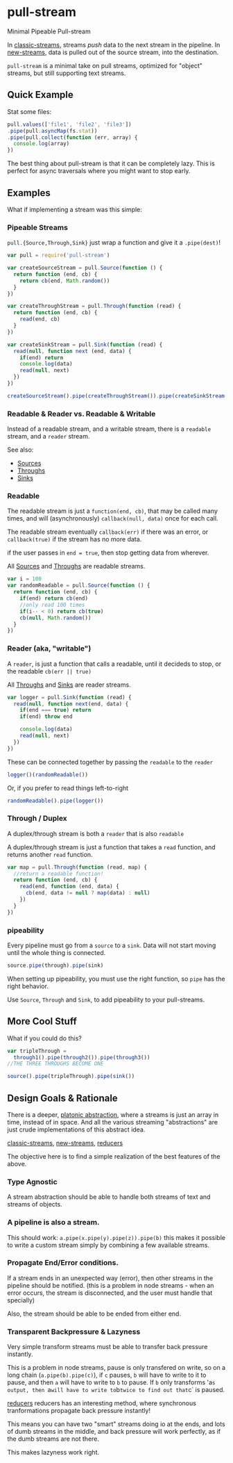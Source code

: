 # pull-stream

Minimal Pipeable Pull-stream

In [classic-streams](https://github.com/joyent/node/blob/v0.8/doc/api/stream.markdown),
streams _push_ data to the next stream in the pipeline.
In [new-streams](https://github.com/joyent/node/blob/v0.10/doc/api/stream.markdown),
data is pulled out of the source stream, into the destination.

`pull-stream` is a minimal take on pull streams,
optimized for "object" streams, but still supporting text streams.

## Quick Example

Stat some files:

``` js
pull.values(['file1', 'file2', 'file3'])
.pipe(pull.asyncMap(fs.stat))
.pipe(pull.collect(function (err, array) {
  console.log(array)
})
```

The best thing about pull-stream is that it can be completely lazy.
This is perfect for async traversals where you might want to stop early.

## Examples

What if implementing a stream was this simple:

### Pipeable Streams

`pull.{Source,Through,Sink}` just wrap a function and give it a `.pipe(dest)`!

``` js
var pull = require('pull-stream')

var createSourceStream = pull.Source(function () {
  return function (end, cb) {
    return cb(end, Math.random())
  }
})

var createThroughStream = pull.Through(function (read) {
  return function (end, cb) {
    read(end, cb)
  }
})

var createSinkStream = pull.Sink(function (read) {
  read(null, function next (end, data) {
    if(end) return
    console.log(data)
    read(null, next)
  })
})

createSourceStream().pipe(createThroughStream()).pipe(createSinkStream())
```

### Readable & Reader vs. Readable & Writable

Instead of a readable stream, and a writable stream, there is a `readable` stream,
and a `reader` stream.

See also:
* [Sources](https://github.com/dominictarr/pull-stream/blob/master/docs/sources.md)
* [Throughs](https://github.com/dominictarr/pull-stream/blob/master/docs/throughs.md)
* [Sinks](https://github.com/dominictarr/pull-stream/blob/master/docs/sinks.md)

### Readable

The readable stream is just a `function(end, cb)`,
that may be called many times,
and will (asynchronously) `callback(null, data)` once for each call.

The readable stream eventually `callback(err)` if there was an error, or `callback(true)`
if the stream has no more data.

if the user passes in `end = true`, then stop getting data from wherever.

All [Sources](https://github.com/dominictarr/pull-stream/blob/master/docs/sources.md)
and [Throughs](https://github.com/dominictarr/pull-stream/blob/master/docs/throughs.md)
are readable streams.

``` js
var i = 100
var randomReadable = pull.Source(function () {
  return function (end, cb) {
    if(end) return cb(end)
    //only read 100 times
    if(i-- < 0) return cb(true)
    cb(null, Math.random())
  }
})
```

### Reader (aka, "writable")

A `reader`, is just a function that calls a readable,
until it decideds to stop, or the readable `cb(err || true)`

All [Throughs](https://github.com/dominictarr/pull-stream/blob/master/docs/throughs.md)
and [Sinks](https://github.com/dominictarr/pull-stream/blob/master/docs/sinks.md)
are reader streams.

``` js
var logger = pull.Sink(function (read) {
  read(null, function next(end, data) {
    if(end === true) return
    if(end) throw end

    console.log(data)
    read(null, next)
  })
})
```

These can be connected together by passing the `readable` to the `reader`

``` js
logger()(randomReadable())
```

Or, if you prefer to read things left-to-right

``` js
randomReadable().pipe(logger())
```

### Through / Duplex

A duplex/through stream is both a `reader` that is also `readable`

A duplex/through stream is just a function that takes a `read` function,
and returns another `read` function.

``` js
var map = pull.Through(function (read, map) {
  //return a readable function!
  return function (end, cb) {
    read(end, function (end, data) {
      cb(end, data != null ? map(data) : null)
    })
  }
})
```

### pipeability

Every pipeline must go from a `source` to a `sink`.
Data will not start moving until the whole thing is connected.

``` js
source.pipe(through).pipe(sink)
```

When setting up pipeability, you must use the right
function, so `pipe` has the right behavior.

Use `Source`, `Through` and `Sink`,
to add pipeability to your pull-streams.

## More Cool Stuff

What if you could do this?

``` js
var tripleThrough =
  through1().pipe(through2()).pipe(through3())
//THE THREE THROUGHS BECOME ONE

source().pipe(tripleThrough).pipe(sink())
```

## Design Goals & Rationale

There is a deeper,
[platonic abstraction](http://en.wikipedia.org/wiki/Platonic_idealism),
where a streams is just an array in time, instead of in space.
And all the various streaming "abstractions" are just crude implementations
of this abstract idea.

[classic-streams](https://github.com/joyent/node/blob/v0.8.16/doc/api/stream.markdown),
[new-streams](https://github.com/joyent/node/blob/v0.10/doc/api/stream.markdown),
[reducers](https://github.com/Gozala/reducers)

The objective here is to find a simple realization of the best features of the above.

### Type Agnostic

A stream abstraction should be able to handle both streams of text and streams
of objects.

### A pipeline is also a stream.

This should work: `a.pipe(x.pipe(y).pipe(z)).pipe(b)`
this makes it possible to write a custom stream simply by
combining a few available streams.

### Propagate End/Error conditions.

If a stream ends in an unexpected way (error),
then other streams in the pipeline should be notified.
(this is a problem in node streams - when an error occurs,
the stream is disconnected, and the user must handle that specially)

Also, the stream should be able to be ended from either end.

### Transparent Backpressure & Lazyness

Very simple transform streams must be able to transfer back pressure
instantly.

This is a problem in node streams, pause is only transfered on write, so
on a long chain (`a.pipe(b).pipe(c)`), if `c` pauses, `b` will have to write to it
to pause, and then `a` will have to write to `b` to pause.
If `b` only transforms 'a`s output, then `a` will have to write to `b` twice to
find out that `c` is paused.

[reducers](https://github.com/Gozala/reducers) reducers has an interesting method,
where synchronous tranformations propagate back pressure instantly!

This means you can have two "smart" streams doing io at the ends, and lots of dumb
streams in the middle, and back pressure will work perfectly, as if the dumb streams
are not there.

This makes lazyness work right.
